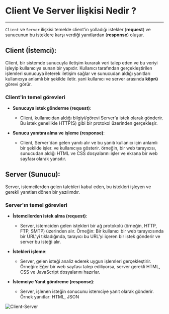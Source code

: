 
# Client Ve Server İlişkisi Nedir ?
------------------------------------
`Client` ve `Server` ilişkisi temelde client'in yolladığı istekler (**request**) ve sunucunun bu isteklere karşı verdiği yanıtlardan (**response**) oluşur.

## Client (İstemci):
Client, bir sistemde sunucuyla iletişim kurarak veri talep eden ve bu veriyi işleyip kullanıcıya sunan bir yapıdır. Kullanıcı tarafından gerçekleştirilen işlemleri sunucuya ileterek  iletişim sağlar ve sunucudan aldığı yanıtları kullanıcıya anlamlı bir şekilde iletir. yani kullanıcı ve server arasında **köprü** görevi görür.

### Client'in temel görevleri
- **Sunucuya istek gönderme (request)**:
    - Client, kullanıcıdan aldığı bilgiyi/görevi Server'a istek olarak gönderir. Bu istek genellikle HTTP(S) gibi bir protokol üzerinden gerçekleşir.

- **Sunucu yanıtını alma ve işleme (response)**:
    - Client, Server'dan gelen yanıtı alır ve bu yanıtı kullanıcı için anlamlı bir şekilde işler. ve kullanıcıya gösterir. örneğin, bir web tarayıcısı, sunucudan aldığı HTML ve CSS dosyalarını işler ve ekrana bir web sayfası olarak yansıtır.


## Server (Sunucu):
Server, istemcilerden gelen talebleri kabul eden, bu istekleri işleyen ve gerekli yanıtları dönen bir yazılımdır.

### Server'ın temel görevleri
- **İstemcilerden istek alma (request)**:
    - Server, istemciden gelen istekleri bir ağ protokolü (örneğin, HTTP, FTP, SMTP) üzerinden alır. Örneğin: Bir kullanıcı bir web tarayıcısında bir URL'yi tıkladığında, tarayıcı bu URL'yi içeren bir istek gönderir ve server bu isteği alır.

- **İstekleri işleme**:
    - Server, gelen isteği analiz ederek uygun işlemleri gerçekleştirir. Örneğin: Eğer bir web sayfası talep ediliyorsa, server gerekli HTML, CSS ve JavaScript dosyalarını hazırlar.

- **İstemciye Yanıt göndreme (response)**:
    - Server, işlenen isteğin sonucunu istemciye yanıt olarak gönderir. Örnek yanıtlar: HTML, JSON

![Client-Server](https://upload.wikimedia.org/wikipedia/commons/thumb/c/c9/Client-server-model.svg/1200px-Client-server-model.svg.png)
